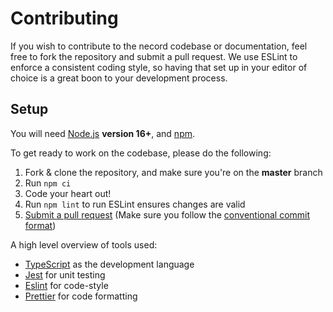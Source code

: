 # Contributing

If you wish to contribute to the necord codebase or documentation, feel free to fork the repository and submit a
pull request. We use ESLint to enforce a consistent coding style, so having that set up in your editor of choice
is a great boon to your development process.

## Setup

You will need [Node.js](http://nodejs.org) **version 16+**, and [npm](https://www.npmjs.com/).

To get ready to work on the codebase, please do the following:

1. Fork & clone the repository, and make sure you're on the **master** branch
2. Run `npm ci`
3. Code your heart out!
4. Run `npm lint` to run ESLint ensures changes are valid
5. [Submit a pull request](https://github.com/SocketSomeone/necord/compare) (Make sure you follow the [conventional commit format](https://github.com/SocketSomeone/necord/blob/main/.github/COMMIT_CONVENTION.md))

A high level overview of tools used:

- [TypeScript](https://www.typescriptlang.org/) as the development language
- [Jest](https://jestjs.io/) for unit testing
- [Eslint](https://eslint.org/) for code-style
- [Prettier](https://prettier.io/) for code formatting
